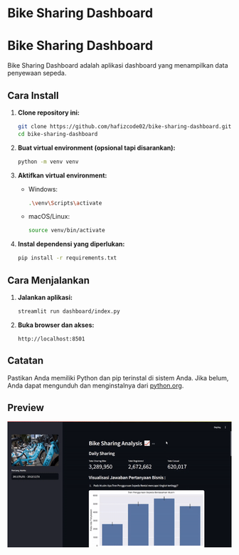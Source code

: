 # Bike Sharing Dashboard

# Bike Sharing Dashboard

Bike Sharing Dashboard adalah aplikasi dashboard yang menampilkan data penyewaan sepeda.

## Cara Install

1. **Clone repository ini:**
	```sh
	git clone https://github.com/hafizcode02/bike-sharing-dashboard.git
	cd bike-sharing-dashboard
	```

2. **Buat virtual environment (opsional tapi disarankan):**
	```sh
	python -m venv venv
	```

3. **Aktifkan virtual environment:**
	- Windows:
		```sh
		.\venv\Scripts\activate
		```
	- macOS/Linux:
		```sh
		source venv/bin/activate
		```

4. **Instal dependensi yang diperlukan:**
	```sh
	pip install -r requirements.txt
	```

## Cara Menjalankan

1. **Jalankan aplikasi:**
	```sh
	streamlit run dashboard/index.py
	```

2. **Buka browser dan akses:**
	```
	http://localhost:8501
	```

## Catatan

Pastikan Anda memiliki Python dan pip terinstal di sistem Anda. Jika belum, Anda dapat mengunduh dan menginstalnya dari [python.org](https://www.python.org/).


## Preview
![preview](https://github.com/hafizcode02/bike-sharing-dashboard/blob/main/preview.gif)
